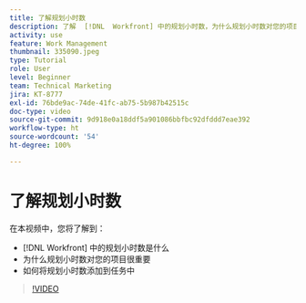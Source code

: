 ```yaml
---
title: 了解规划小时数
description: 了解  [!DNL  Workfront] 中的规划小时数，为什么规划小时数对您的项目很重要，以及如何将规划小时数添加到任务中。
activity: use
feature: Work Management
thumbnail: 335090.jpeg
type: Tutorial
role: User
level: Beginner
team: Technical Marketing
jira: KT-8777
exl-id: 76bde9ac-74de-41fc-ab75-5b987b42515c
doc-type: video
source-git-commit: 9d918e0a18ddf5a901086bbfbc92dfddd7eae392
workflow-type: ht
source-wordcount: '54'
ht-degree: 100%

---
```


# 了解规划小时数

在本视频中，您将了解到：

* [!DNL  Workfront] 中的规划小时数是什么
* 为什么规划小时数对您的项目很重要
* 如何将规划小时数添加到任务中

>[!VIDEO](https://video.tv.adobe.com/v/335090/?quality=12&learn=on)


<!---
learn more urls:
Overview of task duration and duration type
Planned hours overview
--->
